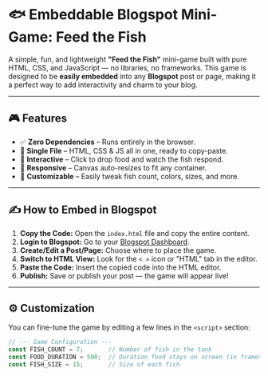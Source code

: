 # 🐟 Embeddable Blogspot Mini-Game: Feed the Fish

A simple, fun, and lightweight **"Feed the Fish"** mini-game built with pure HTML, CSS, and JavaScript — no libraries, no frameworks. This game is designed to be **easily embedded** into any **Blogspot** post or page, making it a perfect way to add interactivity and charm to your blog.

---

## 🎮 Features

- ✅ **Zero Dependencies** – Runs entirely in the browser.
- 🧩 **Single File** – HTML, CSS & JS all in one, ready to copy-paste.
- 🐠 **Interactive** – Click to drop food and watch the fish respond.
- 📱 **Responsive** – Canvas auto-resizes to fit any container.
- 🎨 **Customizable** – Easily tweak fish count, colors, sizes, and more.

---

## ✍️ How to Embed in Blogspot

1. **Copy the Code:** Open the `index.html` file and copy the entire content.
2. **Login to Blogspot:** Go to your [Blogspot Dashboard](https://atunt.com/shop/).
3. **Create/Edit a Post/Page:** Choose where to place the game.
4. **Switch to HTML View:** Look for the `< >` icon or "HTML" tab in the editor.
5. **Paste the Code:** Insert the copied code into the HTML editor.
6. **Publish:** Save or publish your post — the game will appear live!

---

## ⚙️ Customization

You can fine-tune the game by editing a few lines in the `<script>` section:

```javascript
// --- Game Configuration ---
const FISH_COUNT = 7;       // Number of fish in the tank
const FOOD_DURATION = 500;  // Duration food stays on screen (in frames)
const FISH_SIZE = 15;       // Size of each fish
